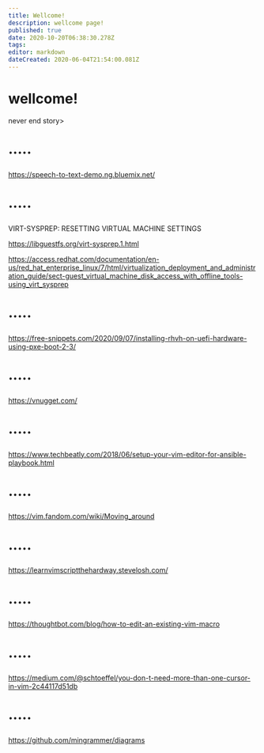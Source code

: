 ```yaml
---
title: Wellcome!
description: wellcome page!
published: true
date: 2020-10-20T06:38:30.278Z
tags: 
editor: markdown
dateCreated: 2020-06-04T21:54:00.081Z
---
```


# wellcome!
never end story>

# ·····
https://speech-to-text-demo.ng.bluemix.net/

# ·····
VIRT-SYSPREP: RESETTING VIRTUAL MACHINE SETTINGS

https://libguestfs.org/virt-sysprep.1.html

https://access.redhat.com/documentation/en-us/red_hat_enterprise_linux/7/html/virtualization_deployment_and_administration_guide/sect-guest_virtual_machine_disk_access_with_offline_tools-using_virt_sysprep

# ·····

https://free-snippets.com/2020/09/07/installing-rhvh-on-uefi-hardware-using-pxe-boot-2-3/

# ·····

https://vnugget.com/

# ·····

https://www.techbeatly.com/2018/06/setup-your-vim-editor-for-ansible-playbook.html

# ·····

https://vim.fandom.com/wiki/Moving_around

# ·····

https://learnvimscriptthehardway.stevelosh.com/

# ·····

https://thoughtbot.com/blog/how-to-edit-an-existing-vim-macro

# ·····


https://medium.com/@schtoeffel/you-don-t-need-more-than-one-cursor-in-vim-2c44117d51db

# ·····


https://github.com/mingrammer/diagrams
